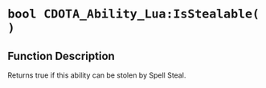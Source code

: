 # `bool CDOTA_Ability_Lua:IsStealable( )`
## Function Description
Returns true if this ability can be stolen by Spell Steal.
